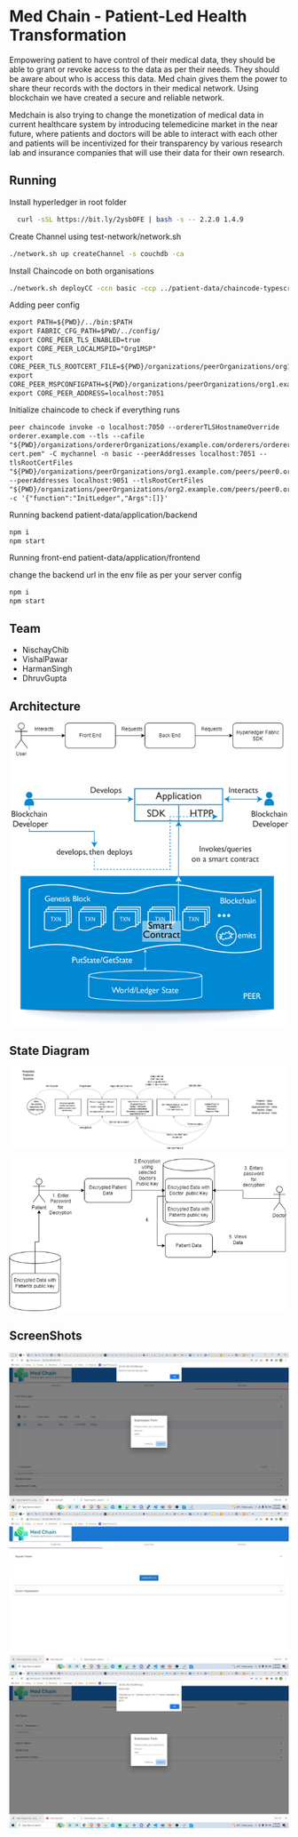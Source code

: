 
# Med Chain - Patient-Led Health Transformation
Empowering patient to have control of their medical data, they should be able to grant or revoke access to the data as per their needs. They should be aware about who is access this data. 
Med chain gives them the power to share theur records with the doctors in their medical network.
Using blockchain we have created a secure and reliable network.

Medchain is also trying to change the monetization of medical data in current healthcare system by introducing telemedicine market in the near future, where patients and doctors will be able to interact with each other and patients will be incentivized for their transparency by various research lab and insurance companies that will use their data for their own research.





## Running


Install hyperledger in root folder
```bash
  curl -sSL https://bit.ly/2ysbOFE | bash -s -- 2.2.0 1.4.9
```

Create Channel using test-network/network.sh

```bash
./network.sh up createChannel -s couchdb -ca
```

Install Chaincode on both organisations

```bash
./network.sh deployCC -ccn basic -ccp ../patient-data/chaincode-typescript/ -ccl typescript
```

Adding peer config
```
export PATH=${PWD}/../bin:$PATH
export FABRIC_CFG_PATH=$PWD/../config/
export CORE_PEER_TLS_ENABLED=true
export CORE_PEER_LOCALMSPID="Org1MSP"
export CORE_PEER_TLS_ROOTCERT_FILE=${PWD}/organizations/peerOrganizations/org1.example.com/peers/peer0.org1.example.com/tls/ca.crt
export CORE_PEER_MSPCONFIGPATH=${PWD}/organizations/peerOrganizations/org1.example.com/users/Admin@org1.example.com/msp
export CORE_PEER_ADDRESS=localhost:7051
```

Initialize chaincode to check if everything runs

```
peer chaincode invoke -o localhost:7050 --ordererTLSHostnameOverride orderer.example.com --tls --cafile "${PWD}/organizations/ordererOrganizations/example.com/orderers/orderer.example.com/msp/tlscacerts/tlsca.example.com-cert.pem" -C mychannel -n basic --peerAddresses localhost:7051 --tlsRootCertFiles "${PWD}/organizations/peerOrganizations/org1.example.com/peers/peer0.org1.example.com/tls/ca.crt" --peerAddresses localhost:9051 --tlsRootCertFiles "${PWD}/organizations/peerOrganizations/org2.example.com/peers/peer0.org2.example.com/tls/ca.crt" -c '{"function":"InitLedger","Args":[]}'
```

Running backend patient-data/application/backend
```
npm i
npm start
```

Running front-end patient-data/application/frontend

change the backend url in the env file as per your server config
```
npm i
npm start
```
## Team
- NischayChib
- VishalPawar
- HarmanSingh
- DhruvGupta

## Architecture

![Architecture](https://raw.githubusercontent.com/tarandeep100/HyperLedgerMedicalData/main/Architecture.drawio.png)

## State Diagram

![State Diagram](https://raw.githubusercontent.com/tarandeep100/HyperLedgerMedicalData/main/State%20Diagram.jpg)

![State Diagram Encryption/Decryption](https://raw.githubusercontent.com/tarandeep100/HyperLedgerMedicalData/main/State%20Diagram%20EncryptDecrypt.drawio.png)


## ScreenShots

![Patient ](https://raw.githubusercontent.com/tarandeep100/HyperLedgerMedicalData/main/Patient.jpg)
![Hospital ](https://raw.githubusercontent.com/tarandeep100/HyperLedgerMedicalData/main/Hospital.jpg)
![Doctor ](https://raw.githubusercontent.com/tarandeep100/HyperLedgerMedicalData/main/Doctor.jpg)


